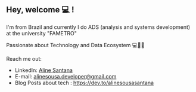 ## Hey, welcome 💻 !  

I'm from Brazil and currently I do ADS (analysis and systems development) at the university "FAMETRO"
<p>Passionate about Technology and Data Ecosystem 💻🔵🎲</p>


Reach me out:
* LinkedIn: [Aline Santana](https://www.linkedin.com/in/aline-sousa-santana-131535256/)
* E-mail: alinesousa.developer@gmail.com
* Blog Posts about tech : https://dev.to/alinesousasantana
